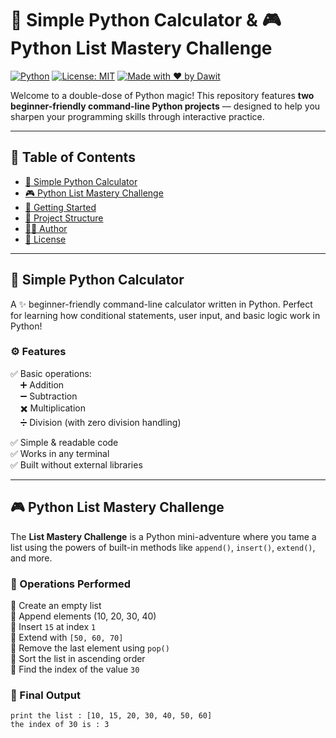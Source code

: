 # 🧮 Simple Python Calculator & 🎮 Python List Mastery Challenge

[![Python](https://img.shields.io/badge/Python-3.x-blue?logo=python)](https://www.python.org/)
[![License: MIT](https://img.shields.io/badge/License-MIT-yellow.svg)](LICENSE)
[![Made with ❤️ by Dawit](https://img.shields.io/badge/Made%20with-%E2%9D%A4-red)](https://github.com/DawitTesfaye-Developer)

Welcome to a double-dose of Python magic! This repository features **two beginner-friendly command-line Python projects** — designed to help you sharpen your programming skills through interactive practice.

---

## 📘 Table of Contents

- [🧮 Simple Python Calculator](#-simple-python-calculator)
- [🎮 Python List Mastery Challenge](#-python-list-mastery-challenge)
- [🚀 Getting Started](#-getting-started)
- [📁 Project Structure](#-project-structure)
- [👨‍💻 Author](#-author)
- [📄 License](#-license)

---

## 🧮 Simple Python Calculator

A ✨ beginner-friendly command-line calculator written in Python. Perfect for learning how conditional statements, user input, and basic logic work in Python!

### ⚙️ Features

✅ Basic operations:  
&nbsp;&nbsp;&nbsp;&nbsp;➕ Addition  
&nbsp;&nbsp;&nbsp;&nbsp;➖ Subtraction  
&nbsp;&nbsp;&nbsp;&nbsp;✖️ Multiplication  
&nbsp;&nbsp;&nbsp;&nbsp;➗ Division (with zero division handling)  

✅ Simple & readable code  
✅ Works in any terminal  
✅ Built without external libraries

---

## 🎮 Python List Mastery Challenge

The **List Mastery Challenge** is a Python mini-adventure where you tame a list using the powers of built-in methods like `append()`, `insert()`, `extend()`, and more.

### 🧩 Operations Performed

🔹 Create an empty list  
🔹 Append elements (10, 20, 30, 40)  
🔹 Insert `15` at index `1`  
🔹 Extend with `[50, 60, 70]`  
🔹 Remove the last element using `pop()`  
🔹 Sort the list in ascending order  
🔹 Find the index of the value `30`  

### 🧪 Final Output

```text
print the list : [10, 15, 20, 30, 40, 50, 60]
the index of 30 is : 3
